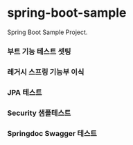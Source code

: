 # spring-boot-sample
Spring Boot Sample Project.

### 부트 기능 테스트 셋팅
### 레거시 스프링 기능부 이식
### JPA 테스트
### Security 샘플테스트
### Springdoc Swagger 테스트
